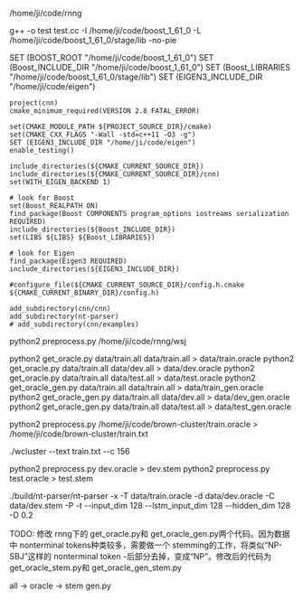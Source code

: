 /home/ji/code/rnng

g++ -o test test.cc -I /home/ji/code/boost_1_61_0 -L /home/ji/code/boost_1_61_0/stage/lib -no-pie

SET (BOOST_ROOT "/home/ji/code/boost_1_61_0") 
SET (Boost_INCLUDE_DIR "/home/ji/code/boost_1_61_0") 
SET (Boost_LIBRARIES "/home/ji/code/boost_1_61_0/stage/lib") 
SET (EIGEN3_INCLUDE_DIR "/home/ji/code/eigen")

```
project(cnn)
cmake_minimum_required(VERSION 2.8 FATAL_ERROR)

set(CMAKE_MODULE_PATH ${PROJECT_SOURCE_DIR}/cmake)
set(CMAKE_CXX_FLAGS "-Wall -std=c++11 -O3 -g")
SET (EIGEN3_INCLUDE_DIR "/home/ji/code/eigen")
enable_testing()

include_directories(${CMAKE_CURRENT_SOURCE_DIR})
include_directories(${CMAKE_CURRENT_SOURCE_DIR}/cnn)
set(WITH_EIGEN_BACKEND 1)

# look for Boost
set(Boost_REALPATH ON)
find_package(Boost COMPONENTS program_options iostreams serialization REQUIRED)
include_directories(${Boost_INCLUDE_DIR})
set(LIBS ${LIBS} ${Boost_LIBRARIES})

# look for Eigen
find_package(Eigen3 REQUIRED)
include_directories(${EIGEN3_INCLUDE_DIR})

#configure_file(${CMAKE_CURRENT_SOURCE_DIR}/config.h.cmake ${CMAKE_CURRENT_BINARY_DIR}/config.h)

add_subdirectory(cnn/cnn)
add_subdirectory(nt-parser)
# add_subdirectory(cnn/examples)
```


python2 preprocess.py /home/ji/code/rnng/wsj

python2 get_oracle.py data/train.all data/train.all > data/train.oracle 
python2 get_oracle.py data/train.all data/dev.all > data/dev.oracle 
python2 get_oracle.py data/train.all data/test.all > data/test.oracle
python2 get_oracle_gen.py data/train.all data/train.all > data/train_gen.oracle 
python2 get_oracle_gen.py data/train.all data/dev.all > data/dev_gen.oracle
python2 get_oracle_gen.py data/train.all data/test.all > data/test_gen.oracle


python2 preprocess.py /home/ji/code/brown-cluster/train.oracle  > /home/ji/code/brown-cluster/train.txt


./wcluster --text train.txt --c 156


python2 preprocess.py dev.oracle  > dev.stem
python2 preprocess.py test.oracle  > test.stem
 

./build/nt-parser/nt-parser -x -T data/train.oracle -d data/dev.oracle -C data/dev.stem -P -t --input_dim 128 --lstm_input_dim 128 --hidden_dim 128 -D 0.2


TODO:
修改 rnng下的 get_oracle.py和 get_oracle_gen.py两个代码。因为数据中 nonterminal tokens种类较多，需要做一个 stemming的工作，将类似“NP-SBJ”这样的 nonterminal token -后部分去掉，变成“NP”。修改后的代码为get_oracle_stem.py和 get_oracle_gen_stem.py

all ->  oracle ->  stem 
gen.py